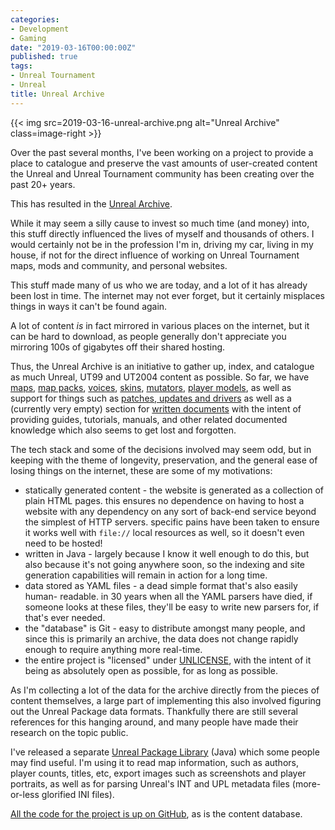 ```yaml
---
categories:
- Development
- Gaming
date: "2019-03-16T00:00:00Z"
published: true
tags:
- Unreal Tournament
- Unreal
title: Unreal Archive
---
```


{{< img src=2019-03-16-unreal-archive.png alt="Unreal Archive" class=image-right >}}

Over the past several months, I've been working on a project to provide a
place to catalogue and preserve the vast amounts of user-created content the 
Unreal and Unreal Tournament community has been creating over the past 20+ 
years. 

This has resulted in the [Unreal Archive](https://unrealarchive.org/).

While it may seem a silly cause to invest so much time (and money) into, this
stuff directly influenced the lives of myself and thousands of others. I would
certainly not be in the profession I'm in, driving my car, living in my house,
if not for the direct influence of working on Unreal Tournament maps, mods and
community, and personal websites.

This stuff made many of us who we are today, and a lot of it has already been
lost in time. The internet may not ever forget, but it certainly misplaces 
things in ways it can't be found again.

A lot of content _is_ in fact mirrored in various places on the internet, but
it can be hard to download, as people generally don't appreciate you mirroring
100s of gigabytes off their shared hosting.

Thus, the Unreal Archive is an initiative to gather up, index, and catalogue
as much Unreal, UT99 and UT2004 content as possible. So far, we have 
[maps](https://unrealarchive.org/maps/),
[map packs](https://unrealarchive.org/mapspacks/), 
[voices](https://unrealarchive.org/voices/), 
[skins](https://unrealarchive.org/skins/), 
[mutators](https://unrealarchive.org/mutators/), 
[player models](https://unrealarchive.org/models/), as well as support for
things such as 
[patches, updates and drivers](https://unrealarchive.org/patches-updates/) as
well as a (currently very empty) section for 
[written documents](https://unrealarchive.org/documents/) with the intent of 
providing guides, tutorials, manuals, and other related documented knowledge
which also seems to get lost and forgotten.

The tech stack and some of the decisions involved may seem odd, but in keeping
with the theme of longevity, preservation, and the general ease of losing 
things on the internet, these are some of my motivations:

- statically generated content - the website is generated as a collection of
  plain HTML pages. this ensures no dependence on having to host a website
  with any dependency on any sort of back-end service beyond the simplest of 
  HTTP servers. specific pains have been taken to ensure it works well with
  `file://` local resources as well, so it doesn't even need to be hosted!
- written in Java - largely because I know it well enough to do this, but also
  because it's not going anywhere soon, so the indexing and site generation
  capabilities will remain in action for a long time.
- data stored as YAML files - a dead simple format that's also easily human-
  readable. in 30 years when all the YAML parsers have died, if someone looks
  at these files, they'll be easy to write new parsers for, if that's ever
  needed.
- the "database" is Git - easy to distribute amongst many people, and since
  this is primarily an archive, the data does not change rapidly enough to
  require anything more real-time.
- the entire project is "licensed" under [UNLICENSE](https://unlicense.org/), 
  with the intent of it being as absolutely open as possible, for as long as
  possible.
 
As I'm collecting a lot of the data for the archive directly from the pieces 
of content themselves, a large part of implementing this also involved figuring
out the Unreal Package data formats. Thankfully there are still several 
references for this hanging around, and many people have made their research
on the topic public.

I've released a separate [Unreal Package Library](https://github.com/shrimpza/unreal-package-lib/)
(Java) which some people may find useful. I'm using it to read map information,
such as authors, player counts, titles, etc, export images such as screenshots 
and player portraits, as well as for parsing Unreal's INT and UPL metadata 
files (more-or-less glorified INI files).

[All the code for the project is up on GitHub](https://github.com/unreal-archive/),
as is the content database.

